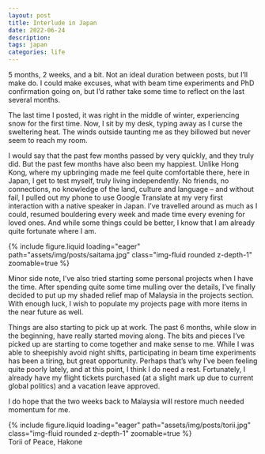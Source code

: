 ```yaml
---
layout: post
title: Interlude in Japan
date: 2022-06-24
description: 
tags: japan
categories: life
---
```


<div class="row mt-3">
    <div class="col-sm mt-3 mt-md-0">
        <p>
            5 months, 2 weeks, and a bit. Not an ideal duration between posts, but I’ll make do. I could make excuses, what with beam time experiments and PhD confirmation going on, but I’d rather take some time to reflect on the last several months.
        </p>
        <p>
            The last time I posted, it was right in the middle of winter, experiencing snow for the first time. Now, I sit by my desk, typing away as I curse the sweltering heat. The winds outside taunting me as they billowed but never seem to reach my room.
        </p>
        <p>
            I would say that the past few months passed by very quickly, and they truly did. But the past few months have also been my happiest. Unlike Hong Kong, where my upbringing made me feel quite comfortable there, here in Japan, I get to test myself, truly living independently. No friends, no connections, no knowledge of the land, culture and language – and without fail, I pulled out my phone to use Google Translate at my very first interaction with a native speaker in Japan. I’ve travelled around as much as I could, resumed bouldering every week and made time every evening for loved ones. And while some things could be better, I know that I am already quite fortunate where I am.
        </p>
    </div>
    <div class="col-sm mt-3 mt-md-0">
        {% include figure.liquid loading="eager" path="assets/img/posts/saitama.jpg" class="img-fluid rounded z-depth-1" zoomable=true %}
    </div>
</div>

Minor side note, I’ve also tried starting some personal projects when I have the time. After spending quite some time mulling over the details, I’ve finally decided to put up my shaded relief map of Malaysia in the projects section. With enough luck, I wish to populate my projects page with more items in the near future as well.

Things are also starting to pick up at work. The past 6 months, while slow in the beginning, have really started moving along. The bits and pieces I’ve picked up are starting to come together and make sense to me. While I was able to sheepishly avoid night shifts, participating in beam time experiments has been a tiring, but great opportunity. Perhaps that’s why I’ve been feeling quite poorly lately, and at this point, I think I do need a rest. Fortunately, I already have my flight tickets purchased (at a slight mark up due to current global politics) and a vacation leave approved.

I do hope that the two weeks back to Malaysia will restore much needed momentum for me.

<div class="row mt-3">
    <div class="col-sm mt-3 mt-md-0">
        {% include figure.liquid loading="eager" path="assets/img/posts/torii.jpg" class="img-fluid rounded z-depth-1" zoomable=true %}
        <div class="caption"> Torii of Peace, Hakone </div>
    </div>
</div>